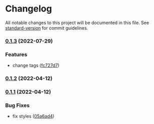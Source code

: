 # Changelog

All notable changes to this project will be documented in this file. See [standard-version](https://github.com/conventional-changelog/standard-version) for commit guidelines.

### [0.1.3](https://github.com/Manonicu/site/compare/v1.0.3...v0.1.3) (2022-07-29)


### Features

* change tags ([fc727d7](https://github.com/Manonicu/site/commit/fc727d741d315cad3c79c72d9600583385feaa0a))

### [0.1.2](https://github.com/Manonicu/site/compare/v0.1.1...v0.1.2) (2022-04-12)

### [0.1.1](https://github.com/Manonicu/site/compare/v1.0.1...v0.1.1) (2022-04-12)


### Bug Fixes

* fix styles ([05a6ad4](https://github.com/Manonicu/site/commit/05a6ad428937f40b2fde9f6fb774920a839b86b0))
